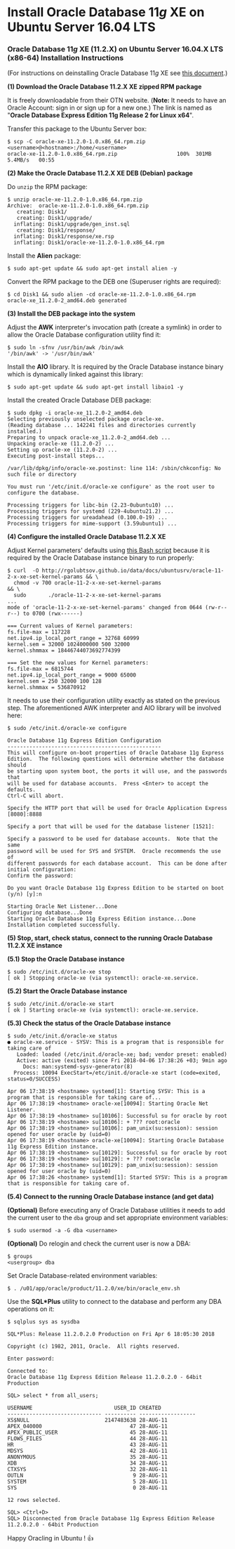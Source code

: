 # Install Oracle Database 11*g* XE on Ubuntu Server 16.04 LTS

### Oracle Database 11*g* XE (11.2.X) on Ubuntu Server 16.04.X LTS (x86-64) Installation Instructions

(For instructions on deinstalling Oracle Database 11*g* XE see [this document](/data/docs/ubuntusrv/ubuntu-16-04-x-lts-wo-oracle-11-2-x-xe "Oracle Database 11g XE (11.2.X) on Ubuntu Server 16.04.X LTS (x86-64) Deinstallation Instructions.").)

**(1) Download the Oracle Database 11.2.X XE zipped RPM package**

It is freely downloadable from their OTN website. (**Note:** It needs to have an Oracle Account: sign in or sign up for a new one.) The link is named as "**Oracle Database Express Edition 11g Release 2 for Linux x64**".

Transfer this package to the Ubuntu Server box:

```
$ scp -C oracle-xe-11.2.0-1.0.x86_64.rpm.zip <username>@<hostname>:/home/<username>
oracle-xe-11.2.0-1.0.x86_64.rpm.zip                   100%  301MB   5.4MB/s   00:55
```

**(2) Make the Oracle Database 11.2.X XE DEB (Debian) package**

Do `unzip` the RPM package:

```
$ unzip oracle-xe-11.2.0-1.0.x86_64.rpm.zip
Archive:  oracle-xe-11.2.0-1.0.x86_64.rpm.zip
   creating: Disk1/
   creating: Disk1/upgrade/
  inflating: Disk1/upgrade/gen_inst.sql
   creating: Disk1/response/
  inflating: Disk1/response/xe.rsp
  inflating: Disk1/oracle-xe-11.2.0-1.0.x86_64.rpm
```

Install the **Alien** package:

```
$ sudo apt-get update && sudo apt-get install alien -y
```

Convert the RPM package to the DEB one (Superuser rights are required):

```
$ cd Disk1 && sudo alien -cd oracle-xe-11.2.0-1.0.x86_64.rpm
oracle-xe_11.2.0-2_amd64.deb generated
```

**(3) Install the DEB package into the system**

Adjust the **AWK** interpreter's invocation path (create a symlink) in order to allow the Oracle Database configuration utility find it:

```
$ sudo ln -sfnv /usr/bin/awk /bin/awk
'/bin/awk' -> '/usr/bin/awk'
```

Install the **AIO** library. It is required by the Oracle Database instance binary which is dynamically linked against this library:

```
$ sudo apt-get update && sudo apt-get install libaio1 -y
```

Install the created Oracle Database DEB package:

```
$ sudo dpkg -i oracle-xe_11.2.0-2_amd64.deb
Selecting previously unselected package oracle-xe.
(Reading database ... 142241 files and directories currently installed.)
Preparing to unpack oracle-xe_11.2.0-2_amd64.deb ...
Unpacking oracle-xe (11.2.0-2) ...
Setting up oracle-xe (11.2.0-2) ...
Executing post-install steps...

/var/lib/dpkg/info/oracle-xe.postinst: line 114: /sbin/chkconfig: No such file or directory

You must run '/etc/init.d/oracle-xe configure' as the root user to configure the database.

Processing triggers for libc-bin (2.23-0ubuntu10) ...
Processing triggers for systemd (229-4ubuntu21.2) ...
Processing triggers for ureadahead (0.100.0-19) ...
Processing triggers for mime-support (3.59ubuntu1) ...
```

**(4) Configure the installed Oracle Database 11.2.X XE**

Adjust Kernel parameters' defaults using [this Bash script](/data/docs/ubuntusrv/oracle-11-2-x-xe-set-kernel-params "Adjust Kernel parameters required by the Oracle Database instance binary.") because it is required by the Oracle Database instance binary to run properly:

```
$ curl  -O http://rgolubtsov.github.io/data/docs/ubuntusrv/oracle-11-2-x-xe-set-kernel-params && \
  chmod -v 700 oracle-11-2-x-xe-set-kernel-params                                             && \
  sudo       ./oracle-11-2-x-xe-set-kernel-params
...
mode of 'oracle-11-2-x-xe-set-kernel-params' changed from 0644 (rw-r--r--) to 0700 (rwx------)

=== Current values of Kernel parameters:
fs.file-max = 117228
net.ipv4.ip_local_port_range = 32768 60999
kernel.sem = 32000 1024000000 500 32000
kernel.shmmax = 18446744073692774399

=== Set the new values for Kernel parameters:
fs.file-max = 6815744
net.ipv4.ip_local_port_range = 9000 65000
kernel.sem = 250 32000 100 128
kernel.shmmax = 536870912
```

It needs to use their configuration utility exactly as stated on the previous step. The aforementioned AWK interpreter and AIO library will be involved here:

```
$ sudo /etc/init.d/oracle-xe configure

Oracle Database 11g Express Edition Configuration
-------------------------------------------------
This will configure on-boot properties of Oracle Database 11g Express
Edition.  The following questions will determine whether the database should
be starting upon system boot, the ports it will use, and the passwords that
will be used for database accounts.  Press <Enter> to accept the defaults.
Ctrl-C will abort.

Specify the HTTP port that will be used for Oracle Application Express [8080]:8888

Specify a port that will be used for the database listener [1521]:

Specify a password to be used for database accounts.  Note that the same
password will be used for SYS and SYSTEM.  Oracle recommends the use of
different passwords for each database account.  This can be done after
initial configuration:
Confirm the password:

Do you want Oracle Database 11g Express Edition to be started on boot (y/n) [y]:n

Starting Oracle Net Listener...Done
Configuring database...Done
Starting Oracle Database 11g Express Edition instance...Done
Installation completed successfully.
```

**(5) Stop, start, check status, connect to the running Oracle Database 11.2.X XE instance**

**(5.1) Stop the Oracle Database instance**

```
$ sudo /etc/init.d/oracle-xe stop
[ ok ] Stopping oracle-xe (via systemctl): oracle-xe.service.
```

**(5.2) Start the Oracle Database instance**

```
$ sudo /etc/init.d/oracle-xe start
[ ok ] Starting oracle-xe (via systemctl): oracle-xe.service.
```

**(5.3) Check the status of the Oracle Database instance**

```
$ sudo /etc/init.d/oracle-xe status
● oracle-xe.service - SYSV: This is a program that is responsible for taking care of
   Loaded: loaded (/etc/init.d/oracle-xe; bad; vendor preset: enabled)
   Active: active (exited) since Fri 2018-04-06 17:38:26 +03; 9min ago
     Docs: man:systemd-sysv-generator(8)
  Process: 10094 ExecStart=/etc/init.d/oracle-xe start (code=exited, status=0/SUCCESS)

Apr 06 17:38:19 <hostname> systemd[1]: Starting SYSV: This is a program that is responsible for taking care of...
Apr 06 17:38:19 <hostname> oracle-xe[10094]: Starting Oracle Net Listener.
Apr 06 17:38:19 <hostname> su[10106]: Successful su for oracle by root
Apr 06 17:38:19 <hostname> su[10106]: + ??? root:oracle
Apr 06 17:38:19 <hostname> su[10106]: pam_unix(su:session): session opened for user oracle by (uid=0)
Apr 06 17:38:19 <hostname> oracle-xe[10094]: Starting Oracle Database 11g Express Edition instance.
Apr 06 17:38:19 <hostname> su[10129]: Successful su for oracle by root
Apr 06 17:38:19 <hostname> su[10129]: + ??? root:oracle
Apr 06 17:38:19 <hostname> su[10129]: pam_unix(su:session): session opened for user oracle by (uid=0)
Apr 06 17:38:26 <hostname> systemd[1]: Started SYSV: This is a program that is responsible for taking care of.
```

**(5.4) Connect to the running Oracle Database instance (and get data)**

**(Optional)** Before executing any of Oracle Database utilities it needs to add the current user to the `dba` group and set appropriate environment variables:

```
$ sudo usermod -a -G dba <username>
```

**(Optional)** Do relogin and check the current user is now a DBA:

```
$ groups
<usergroup> dba
```

Set Oracle Database-related environment variables:

```
$ . /u01/app/oracle/product/11.2.0/xe/bin/oracle_env.sh
```

Use the __SQL*Plus__ utility to connect to the database and perform any DBA operations on it:

```
$ sqlplus sys as sysdba

SQL*Plus: Release 11.2.0.2.0 Production on Fri Apr 6 18:05:30 2018

Copyright (c) 1982, 2011, Oracle.  All rights reserved.

Enter password:

Connected to:
Oracle Database 11g Express Edition Release 11.2.0.2.0 - 64bit Production

SQL> select * from all_users;

USERNAME                          USER_ID CREATED
------------------------------ ---------- ------------------
XS$NULL                        2147483638 28-AUG-11
APEX_040000                            47 28-AUG-11
APEX_PUBLIC_USER                       45 28-AUG-11
FLOWS_FILES                            44 28-AUG-11
HR                                     43 28-AUG-11
MDSYS                                  42 28-AUG-11
ANONYMOUS                              35 28-AUG-11
XDB                                    34 28-AUG-11
CTXSYS                                 32 28-AUG-11
OUTLN                                   9 28-AUG-11
SYSTEM                                  5 28-AUG-11
SYS                                     0 28-AUG-11

12 rows selected.

SQL> <Ctrl+D>
SQL> Disconnected from Oracle Database 11g Express Edition Release 11.2.0.2.0 - 64bit Production
```

Happy Oracling in Ubuntu ! :+1:
